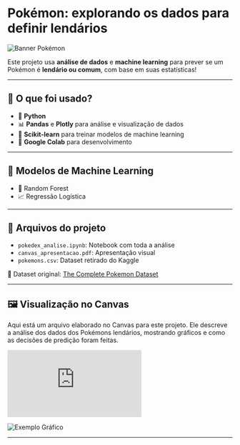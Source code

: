# Pokémon: explorando os dados para definir lendários

![Banner Pokémon](https://github.com/giseleoliver9/Pokemon_explorando_os_dados_para_definir_lendarios/blob/main/mewtwo%20vs%20charizard.jpg)

Este projeto usa **análise de dados** e **machine learning** para prever se um Pokémon é **lendário ou comum**, com base em suas estatísticas!

---

## 🔧 O que foi usado?

- 🐍 **Python**
- 📊 **Pandas** e **Plotly** para análise e visualização de dados
- 🤖 **Scikit-learn** para treinar modelos de machine learning
- 📘 **Google Colab** para desenvolvimento

---

## 🤖 Modelos de Machine Learning

- 🌲 Random Forest  
- 📈 Regressão Logística

---

## 📁 Arquivos do projeto

- `pokedex_analise.ipynb`: Notebook com toda a análise
- `canvas_apresentacao.pdf`: Apresentação visual
- `pokemons.csv`: Dataset retirado do Kaggle

📌 Dataset original: [The Complete Pokemon Dataset](https://www.kaggle.com/datasets/rounakbanik/pokemon/data)

---

## 🖼️ Visualização no Canvas

Aqui está um arquivo elaborado no Canvas para este projeto. Ele descreve a análise dos dados dos Pokémons lendários, mostrando gráficos e como as decisões de predição foram feitas.

![Link do arquivo](https://github.com/giseleoliver9/Pokemon_explorando_os_dados_para_definir_lendarios/blob/main/Apresentacao_Explorando_%20os_dados_para_definir_lendarios.pdf)




![Exemplo Gráfico](https://github.com/giseleoliver9/Pokemon_explorando_os_dados_para_definir_lendarios/blob/main/top_5.png)  

---
